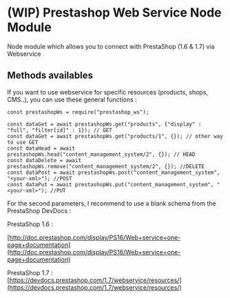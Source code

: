 # (WIP) Prestashop Web Service Node Module

Node module which allows you to connect with PrestaShop (1.6 & 1.7) via Webservice

## Methods availables

If you want to use webservice for specific resources (products, shops, CMS..), you can use these general functions : 

```
const prestashopWs = require("prestashop_ws");

const dataGet = await prestashopWs.get("products", {"display" : "full", "filter[id]" : 1}); // GET
const dataGet = await prestashopWs.get("products/1", {}); // other way to use GET
const dataHead = await prestashopWs.head("content_management_system/2", {}); // HEAD
const dataDelete = await prestashopWs.remove("content_management_system/2", {}); //DELETE
const dataPost = await prestashopWs.post("content_management_system", "<your-xml>"); //POST
const dataPut = await prestashopWs.put("content_management_system", "<your-xml>"); //PUT

```

For the second parameters, I recommend to use a blank schema from the PrestaShop DevDocs : 

PrestaShop 1.6 : 

[http://doc.prestashop.com/display/PS16/Web+service+one-page+documentation](http://doc.prestashop.com/display/PS16/Web+service+one-page+documentation)

PrestaShop 1.7 : 
[https://devdocs.prestashop.com/1.7/webservice/resources/](https://devdocs.prestashop.com/1.7/webservice/resources/)